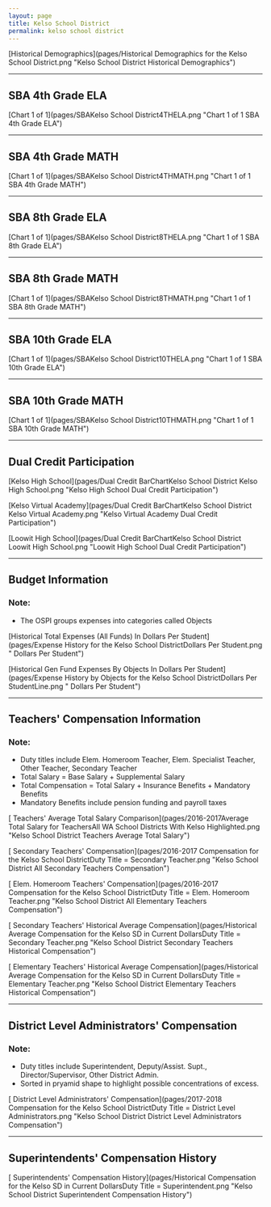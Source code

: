 ```yaml
---
layout: page
title: Kelso School District
permalink: kelso school district
---
```



[Historical Demographics](pages/Historical Demographics for the Kelso School District.png "Kelso School District Historical Demographics")

___

## SBA 4th Grade ELA

[Chart 1 of 1](pages/SBAKelso School District4THELA.png "Chart 1 of 1 SBA 4th Grade ELA")


___

## SBA 4th Grade MATH

[Chart 1 of 1](pages/SBAKelso School District4THMATH.png "Chart 1 of 1 SBA 4th Grade MATH")


___

## SBA 8th Grade ELA

[Chart 1 of 1](pages/SBAKelso School District8THELA.png "Chart 1 of 1 SBA 8th Grade ELA")


___

## SBA 8th Grade MATH

[Chart 1 of 1](pages/SBAKelso School District8THMATH.png "Chart 1 of 1 SBA 8th Grade MATH")


___

## SBA 10th Grade ELA

[Chart 1 of 1](pages/SBAKelso School District10THELA.png "Chart 1 of 1 SBA 10th Grade ELA")


___

## SBA 10th Grade MATH

[Chart 1 of 1](pages/SBAKelso School District10THMATH.png "Chart 1 of 1 SBA 10th Grade MATH")


___

## Dual Credit Participation

[Kelso High School](pages/Dual Credit BarChartKelso School District Kelso High School.png "Kelso High School Dual Credit Participation")

[Kelso Virtual Academy](pages/Dual Credit BarChartKelso School District Kelso Virtual Academy.png "Kelso Virtual Academy Dual Credit Participation")

[Loowit High School](pages/Dual Credit BarChartKelso School District Loowit High School.png "Loowit High School Dual Credit Participation")


___

## Budget Information
### Note:
- The OSPI groups expenses into categories called Objects

[Historical Total Expenses (All Funds) In Dollars Per Student](pages/Expense History for the Kelso School DistrictDollars Per Student.png " Dollars Per Student")

[Historical Gen Fund Expenses By Objects In Dollars Per Student](pages/Expense History by Objects for the Kelso School DistrictDollars Per StudentLine.png " Dollars Per Student")


___

## Teachers' Compensation Information
### Note:
- Duty titles include Elem. Homeroom Teacher, Elem. Specialist Teacher, Other Teacher, Secondary Teacher
- Total Salary = Base Salary + Supplemental Salary
- Total Compensation = Total Salary + Insurance Benefits + Mandatory Benefits
- Mandatory Benefits include pension funding and payroll taxes

[ Teachers' Average Total Salary Comparison](pages/2016-2017Average Total Salary for TeachersAll WA School Districts With Kelso Highlighted.png "Kelso School District Teachers Average Total Salary")

[ Secondary Teachers' Compensation](pages/2016-2017 Compensation for the Kelso School DistrictDuty Title = Secondary Teacher.png "Kelso School District All Secondary Teachers Compensation")

[ Elem. Homeroom Teachers' Compensation](pages/2016-2017 Compensation for the Kelso School DistrictDuty Title = Elem. Homeroom Teacher.png "Kelso School District All Elementary Teachers Compensation")

[ Secondary Teachers' Historical Average Compensation](pages/Historical Average Compensation for the Kelso SD in Current DollarsDuty Title = Secondary Teacher.png "Kelso School District Secondary Teachers Historical Compensation")

[ Elementary Teachers' Historical Average Compensation](pages/Historical Average Compensation for the Kelso SD in Current DollarsDuty Title = Elementary Teacher.png "Kelso School District Elementary Teachers Historical Compensation")


___

## District Level Administrators' Compensation

### Note:
- Duty titles include Superintendent, Deputy/Assist. Supt., Director/Supervisor, Other District Admin.
- Sorted in pryamid shape to highlight possible concentrations of excess.

[ District Level Administrators' Compensation](pages/2017-2018 Compensation for the Kelso School DistrictDuty Title = District Level Administrators.png "Kelso School District District Level Administrators Compensation")


___

## Superintendents' Compensation History

[ Superintendents' Compensation History](pages/Historical Compensation for the Kelso SD in Current DollarsDuty Title = Superintendent.png "Kelso School District Superintendent Compensation History")


